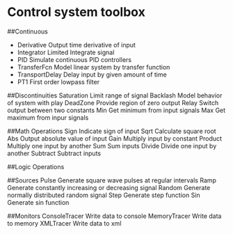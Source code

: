 <!-- the line below needs to be an empty line C: (its because kramdown isnt
     that smart and dearly wants an empty line before a heading to be able to
     display it as such, e.g. website) -->

# Control system toolbox

##Continuous
 * Derivative      Output time derivative of input
 * Integrator      Limited  Integrate signal
 * PID             Simulate continuous PID controllers
 * TransferFcn     Model linear system by transfer function
 * TransportDelay  Delay input by given amount of time
 * PT1             First order lowpass filter

##Discontinuities
Saturation Limit range of signal
Backlash   Model behavior of system with play
DeadZone   Provide region of zero output
Relay      Switch output between two constants
Min        Get minimum from input signals
Max        Get maximum from inpur signals

##Math Operations
Sign     Indicate sign of input
Sqrt     Calculate square root
Abs      Output absolute value of input
Gain     Multiply input by constant
Product  Multiply one input by another
Sum      Sum inputs
Divide   Divide one input by another
Subtract Subtract inputs

##Logic Operations

##Sources
Pulse   Generate square wave pulses at regular intervals
Ramp    Generate constantly increasing or decreasing signal
Random  Generate normally distributed random signal
Step    Generate step function
Sin     Generate sin function

##Monitors
ConsoleTracer   Write data to console
MemoryTracer    Write data to memory
XMLTracer       Write data to xml

